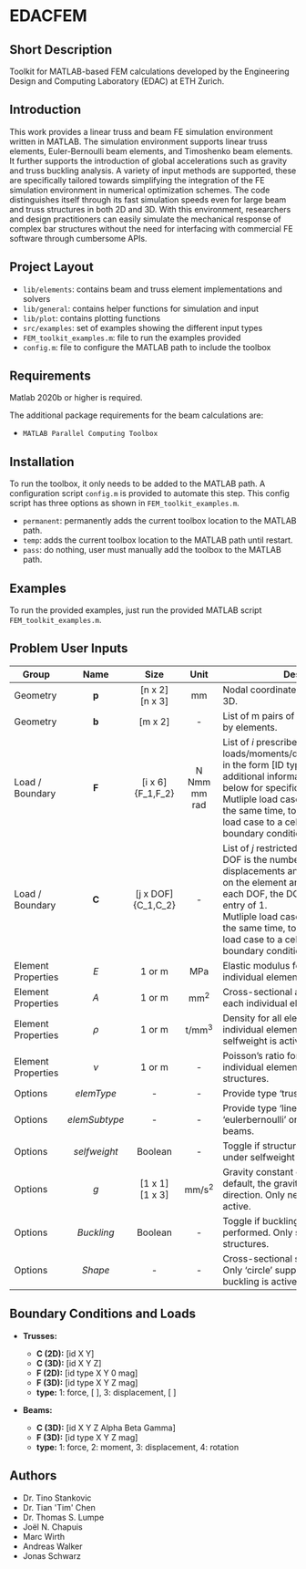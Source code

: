 # EDACFEM

## Short Description

Toolkit for MATLAB-based FEM calculations developed by the Engineering Design and Computing Laboratory (EDAC) at ETH Zurich.

## Introduction

This work provides a linear truss and beam FE simulation environment written in MATLAB. The simulation environment supports linear truss elements, Euler-Bernoulli beam elements, and Timoshenko beam elements. It further supports the introduction of global accelerations such as gravity and truss buckling analysis. A variety of input methods are supported, these are specifically tailored towards simplifying the integration of the FE simulation environment in numerical optimization schemes. The code distinguishes itself through its fast simulation speeds even for large beam and truss structures in both 2D and 3D. With this environment, researchers and design practitioners can easily simulate the mechanical response of complex bar structures without the need for interfacing with commercial FE software through cumbersome APIs.

## Project Layout

- `lib/elements`: contains beam and truss element implementations and solvers
- `lib/general`: contains helper functions for simulation and input
- `lib/plot`: contains plotting functions
- `src/examples`: set of examples showing the different input types
- `FEM_toolkit_examples.m`: file to run the examples provided
- `config.m`: file to configure the MATLAB path to include the toolbox

## Requirements

Matlab 2020b or higher is required.

The additional package requirements for the beam calculations are:
- `MATLAB Parallel Computing Toolbox`

## Installation

To run the toolbox, it only needs to be added to the MATLAB path. A configuration script `config.m` is provided to automate this step. This config script has three options as shown in `FEM_toolkit_examples.m`. 
- `permanent`: permanently adds the current toolbox location to the MATLAB path.
- `temp`: adds the current toolbox location to the MATLAB path until restart.
- `pass`: do nothing, user must manually add the toolbox to the MATLAB path.

## Examples

To run the provided examples, just run the provided MATLAB script `FEM_toolkit_examples.m`.

## Problem User Inputs

| Group | Name | Size | Unit | Description|
|----------|:----------:|:----------:|:----------:|----------|
| Geometry |	**p** |	[n x 2] <br/> [n x 3] |	mm |	Nodal coordinates of *n* nodes in 2D or 3D. |
| Geometry |	**b** |	[m x 2] |	- |	List of m pairs of node IDs connected by elements. |
| Load / Boundary |	**F**	| [i x 6] <br/> {F_1,F_2}|	N <br/> Nmm <br/> mm <br/> rad |	List of *i* prescribed loads/moments/displacements/rotations in the form [ID type X Y Z mag]. See additional information in the section below for specifics. <br/> Mutliple load cases can be submitted at the same time, to do so add one list per load case to a cell array called F during boundary condition initialization.|
| Load / Boundary |	**C** |	[j x DOF] <br/> {C_1,C_2} |	- |	List of *j* restricted displacements where DOF is the number of possible displacements and rotations dependent on the element and problem setting. For each DOF, the DOF can be fixed with an entry of 1. <br/> Mutliple load cases can be submitted at the same time, to do so add one list per load case to a cell array called C during boundary condition initialization.|
| Element Properties | *E* |	1 or m |	MPa |	Elastic modulus for all elements or each individual element. |
| Element Properties |	*A* |	1 or m |	mm<sup>2</sup> |	Cross-sectional area for all elements or each individual element. |
| Element Properties |	*ρ* |	1 or m |	t/mm<sup>3</sup> |	Density for all elements or each individual element. Only further used if selfweight is active. |
| Element Properties |	*ν* |	1 or m |	- |	Poisson’s ratio for all elements or each individual element. Only used for beam structures. |
| Options |	*elemType* |	- |	- |	Provide type ‘truss’ or type ‘beam’ |
| Options |	*elemSubtype* |	- |	- |	Provide type ‘linear’ for truss and type ‘eulerbernoulli’ or ‘timoshenko’ for beams. |
| Options |	*selfweight* |	Boolean |	- |	Toggle if structure shall be evaluated under selfweight |
| Options |	*g* |	[1 x 1] <br/> [1 x 3] |	mm/s<sup>2</sup> |	Gravity constant or gravity vector. Per default, the gravity points in negative z direction. Only needed if selfweight is active. |
| Options |	*Buckling* |	Boolean |	- |	Toggle if buckling evaluation shall be performed. Only supported for truss structures. |
| Options |	*Shape* |	- |	- |	Cross-sectional shape of the elements. Only ‘circle’ supported. Only needed if buckling is active. |

## Boundary Conditions and Loads

- **Trusses:**
  - **C (2D):** [id X Y]
  - **C (3D):** [id X Y Z]
  - **F (2D):** [id type X Y 0 mag]
  - **F (3D):** [id type X Y Z mag]
  - **type:** 1: force, [&nbsp;], 3: displacement, [&nbsp;]

- **Beams:**
  - **C (3D):** [id X Y Z Alpha Beta Gamma] 
  - **F (3D):** [id type X Y Z mag]
  - **type:** 1: force, 2: moment, 3: displacement, 4: rotation

## Authors

- Dr. Tino Stankovic 
- Dr. Tian 'Tim' Chen
- Dr. Thomas S. Lumpe 
- Joël N. Chapuis 
- Marc Wirth
- Andreas Walker
- Jonas Schwarz